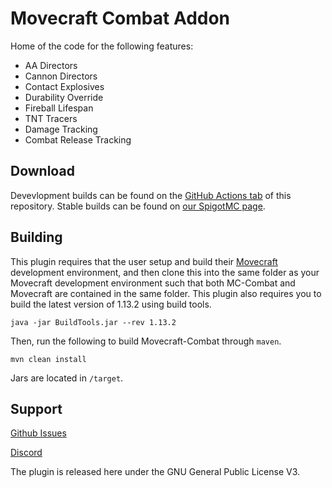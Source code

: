 # Movecraft Combat Addon
 
Home of the code for the following features:
 - AA Directors
 - Cannon Directors
 - Contact Explosives
 - Durability Override
 - Fireball Lifespan
 - TNT Tracers
 - Damage Tracking
 - Combat Release Tracking

## Download

Devevlopment builds can be found on the [GitHub Actions tab](https://github.com/TylerS1066/Movecraft-Combat/actions) of this repository.  Stable builds can be found on [our SpigotMC page](https://www.spigotmc.org/resources/movecraft-combat.81574/).

## Building
This plugin requires that the user setup and build their [Movecraft](https://github.com/APDevTeam/Movecraft) development environment, and then clone this into the same folder as your Movecraft development environment such that both MC-Combat and Movecraft are contained in the same folder.  This plugin also requires you to build the latest version of 1.13.2 using build tools.

```
java -jar BuildTools.jar --rev 1.13.2
```

Then, run the following to build Movecraft-Combat through `maven`.
```
mvn clean install
```
Jars are located in `/target`.


## Support
[Github Issues](https://github.com/TylerS1066/Movecraft-Combat/issues)

[Discord](http://bit.ly/JoinAP-Dev)

The plugin is released here under the GNU General Public License V3. 
